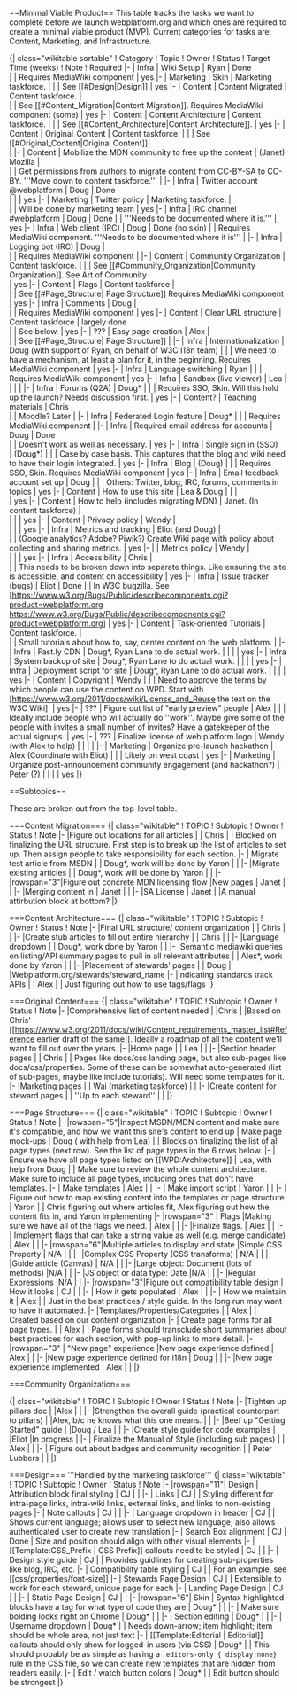 ==Minimal Viable Product==
This table tracks the tasks we want to complete before we launch webplatform.org and which ones are required to create a minimal viable product (MVP).  Current categories for tasks are: Content, Marketing, and Infrastructure.

{| class="wikitable sortable"
! Category
! Topic
! Owner
! Status
! Target Time (weeks)
! Note
! Required 
|-
| Infra
| Wiki Setup
| Ryan
| Done                                         
| 
| Requires MediaWiki component
| yes
|-
| Marketing
| Skin
| Marketing taskforce. 
| 
| 
| See [[#Design|Design]]
| yes
|-
| Content
| Content Migrated
| Content taskforce. 
| 	
| 
| See [[#Content_Migration|Content Migration]]. Requires MediaWiki component (some) 
| yes
|-
| Content
| Content Architecture
| Content taskforce. 
|
|
| See [[#Content_Architecture|Content Architecture]].
| yes
|-
| Content
| Original_Content
| Content taskforce. 
| 
|
| See [[#Original_Content|Original Content]]| 	 
|
|-
| Content
| Mobilize the MDN community to free up the content
| (Janet) Mozilla
| 	
| 
| Get permissions from authors to migrate content from CC-BY-SA to CC-BY. '''Move down to content taskforce.'''
|
|-
| Infra
| Twitter account @webplatform
| Doug
| Done	
| 
| 
| yes
|-
| Marketing
| Twitter policy 
| Marketing taskforce.
| 	
| 
| Will be done by marketing team
| yes
|-
| Infra
| IRC channel #webplatform
| Doug
| Done
| 
| '''Needs to be documented where it is.'''
| yes
|-
| Infra
| Web client (IRC)
| Doug 
| Done (no skin)
| 
| Requires MediaWiki component. '''Needs to be documented where it is'''
| 
|-
| Infra
| Logging bot (IRC)
| Doug
| 	
| 
| Requires MediaWiki component
| 
|-
| Content
| Community Organization
| Content taskforce. 
| 
| 
| See [[#Community_Organization|Community Organization]]. See Art of Community	
| yes
|-
| Content
| Flags
| Content taskforce
| 	
| 
| See [[#Page_Structure| Page Structure]] Requires MediaWiki component
| yes
|-
| Infra
| Comments
| Doug
| 	
| 
| Requires MediaWiki component
| yes
|-
| Content
| Clear URL structure
| Content taskforce
| largely done	
| 
| See below.
| yes
|-
| ???
| Easy page creation
| Alex
| 	
| 
| See [[#Page_Structure| Page Structure]]
| 
|-
| Infra
| Internationalization
| Doug (with support of Ryan, on behalf of W3C I18n team)
| 
| 
| We need to have a mechanism, at least a plan for it, in the beginning. Requires MediaWiki component
| yes
|-
| Infra
| Language switching
| Ryan
| 
| 
| Requires MediaWiki component
| yes
|-
| Infra
| Sandbox (live viewer)
| Lea
| 	
| 
| 
| 
|-
| Infra
| Forums (Q2A)
| Doug*
| 
| 
| Requires SSO, Skin. Will this hold up the launch?  Needs discussion first.
| yes
|-
| Content?
| Teaching materials
| Chris
| 	
| 
| Moodle? Later
| 
|-
| Infra
| Federated Login feature
| Doug*
| 
| 
| Requires MediaWiki component
| 
|-
| Infra
| Required email address for accounts
| Doug
| Done	
| 
| Doesn't work as well as necessary.
| yes
|-
| Infra
| Single sign in (SSO)	
| (Doug*)
| 
| 
| Case by case basis. This captures that the blog and wiki need to have their login integrated.
| yes
|-
| Infra
| Blog
| (Doug)
| 
| 
| Requires SSO, Skin. Requires MediaWiki component
| yes
|-
| Infra
| Email feedback account set up
| Doug
|
| 
| Others: Twitter, blog, IRC, forums, comments in topics
| yes
|-
| Content
| How to use this site
| Lea & Doug
| 
| 
| 	
| yes
|-
| Content
| How to help (includes migrating MDN)
| Janet. (In content taskforce)
| 	
| 
| 
| yes
|-
| Content
| Privacy policy
| Wendy
| 	
| 
| 
| yes
|-
| Infra
| Metrics and tracking 
| Eliot (and Doug)
| 	
| 
| (Google analytics? Adobe? Piwik?) Create Wiki page with policy about collecting and sharing metrics.
| yes
|-
| 
| Metrics policy
| Wendy
| 	
| 
| 
| yes
|-
| Infra
| Accessibility
| Chris
| 	
| 
| This needs to be broken down into separate things. Like ensuring the site is accessible, and content on accessibility
| yes
|-
| Infra
| Issue tracker (bugs)
| Eliot
| Done
| 
| In W3C bugzilla. See [https://www.w3.org/Bugs/Public/describecomponents.cgi?product=webplatform.org https://www.w3.org/Bugs/Public/describecomponents.cgi?product=webplatform.org]
| yes
|-
| Content
| Task-oriented Tutorials
| Content taskforce.
| 	
| 
| Small tutorials about how to, say, center content on the web platform.
| 
|-
| Infra
| Fast.ly CDN
| Doug*, Ryan Lane to do actual work.
| 
| 
| 
| yes
|-
| Infra
| System backup of site
| Doug*, Ryan Lane to do actual work.
| 
| 
| 
| yes
|-
| Infra
| Deployment script for site
| Doug*, Ryan Lane to do actual work.
| 
| 
| 
| yes
|-
| Content
| Copyright
| Wendy
| 
| 
| Need to approve the terms by which people can use the content on WPD. Start with [https://www.w3.org/2011/docs/wiki/License_and_Reuse the text on the W3C Wiki].
| yes
|-
| ???
| Figure out list of "early preview" people
| Alex
|
|
| Ideally include people who will actually do ''work''. Maybe give some of the people with invites a small number of invites? Have a gatekeeper of the actual signups.
| yes
|-
| ???
| Finalize license of web platform logo
| Wendy (with Alex to help)
|
|
| 
|
|-
| Marketing
| Organize pre-launch hackathon
| Alex (Coordinate with Eliot)
|
|
| Likely on west coast
|  yes
|-
| Marketing
| Organize post-announcement community engagement (and hackathon?)
| Peter (?)
|
|
| 
|  yes
|}

==Subtopics==

These are broken out from the top-level table.




===Content Migration===
{| class="wikitable"
! TOPIC
! Subtopic
! Owner
! Status
! Note
|-
|Figure out locations for all articles
|
| Chris
|
| Blocked on finalizing the URL structure. First step is to break up the list of articles to set up. Then assign people to take responsibility for each section.
|-
| Migrate test article from MSDN
|
| Doug*, work will be done by Yaron 
|
| 
|-
|Migrate existing articles
|
| Doug*, work will be done by Yaron
|
|
|-
|rowspan="3"|Figure out concrete MDN licensing flow
|New pages
| Janet
|
|
|-
|Merging content in
| Janet
|
|
|-
|SA License
| Janet
|
|A manual attirbution block at bottom?
|}

===Content Architecture===
{| class="wikitable"
! TOPIC
! Subtopic
! Owner
! Status
! Note
|-
|Final URL structure/ content organization
|
| Chris
|
|
|-
|Create stub articles to fill out entire hierarchy
|
| Chris
|
|
|-
|Language dropdown
|
| Doug*, work done by Yaron
|
|
|-
|Semantic mediawiki queries on listing/API summary pages to pull in all relevant attributes
|
| Alex*, work done by Yaron
|
|
|-
|Placement of stewards' pages
|
| Doug
|
|Webplatform.org/stewards/steward_name
|-
|Indicating standards track APIs
|
| Alex
|
| Just figuring out how to use tags/flags
|}

===Original Content===
{| class="wikitable"
! TOPIC
! Subtopic
! Owner
! Status
! Note
|-
|Comprehensive list of content needed
|
|Chris
|
|Based on Chris' [[https://www.w3.org/2011/docs/wiki/Content_requirements_master_list#Reference earlier draft of the same]]. Ideally a roadmap of all the content we'll want to fill out over the years.
|-
|Home page
|
| Lea
|
|
|-
|Section header pages
|
| Chris
|
| Pages like docs/css landing page, but also sub-pages like docs/css/properties. Some of these can be somewhat auto-generated (list of sub-pages, maybe like include tutorials). Will need some templates for it.
|-
|Marketing pages
|
| Wai (marketing taskforce)
|
|
|-
|Create content for steward pages
|
| ''Up to each steward''
|
|
|}

===Page Structure===
{| class="wikitable"
! TOPIC
! Subtopic
! Owner
! Status
! Note
|-
|rowspan="5"|Inspect MSDN/MDN content and make sure it's compatible, and how we want this site's content to end up
| Make page mock-ups
| Doug ( with help from Lea)
| 
| Blocks on finalizing the list of all page types (next row). See the list of page types in the 6 rows below.
|- 
| Ensure we have all page types listed on [[WPD:Architecture]]
| Lea, with help from Doug
| 
| Make sure to review the whole content architecture. Make sure to include all page types, including ones that don't have templates.
|-
| Make templates
| Alex
|
| 
|-
| Make import script
| Yaron
|
| 
|-
| Figure out how to map existing content into the templates or page structure
| Yaron
|
| Chris figuring out where articles fit, Alex figuring out how the content fits in, and Yaron implementing
|-
|rowspan="3" | Flags 
|Making sure we have all of the flags we need.
| Alex
|
|
|-
|Finalize flags.
| Alex
|
|
|-
| Implement flags that can take a string value as well (e.g. merge candidate)
| Alex
|
|
|-
|rowspan="6"|Multiple articles to display end state
|Simple CSS Property
| N/A
|
|
|-
|Complex CSS Property (CSS transforms)
| N/A
|
|
|-
|Guide article (Canvas)
| N/A
|
|
|-
|Large object: Document (lots of methods)
|N/A
|
|
|-
|JS object or data type: Date
|N/A
|
|
|-
|Regular Expressions
|N/A
|
|
|-
|rowspan="3"|Figure out compatibility table design
| How it looks
| CJ 
|
| 
|-
| How it gets populated
| Alex
|
| 
|-
| How we maintain it
| Alex
|
| Just in the best practices / style guide. In the long run may want to have it automated.
|-
|Templates/Properties/Categories 
|
| Alex
|
| Created based on our content organization
|-
| Create page forms for all page types.
|
| Alex
|
| Page forms should transclude short summaries about best practices for each section, with pop-up links to more detail.
|-
|rowspan="3" | "New page" experience 
|New page experience defined
| Alex
|
| 
|-
|New page experience defined for i18n
|  Doug
|
| 
|-
|New page experience implemented
| Alex
|
| 
|}

===Community Organization===

{| class="wikitable"
! TOPIC
! Subtopic
! Owner
! Status
! Note
|-
|Tighten up pillars doc
|
|Alex
|
|
|-
|Strengthen the overall guide (practical counterpart to pillars)
|
|Alex, b/c he knows what this one means.
|
|
|-
|Beef up "Getting Started" guide
|
|Doug / Lea
|
|
|-
|Create style guide for code examples
|
|Eliot
|In progress
|
|-
| Finalize the Manual of Style (including sub pages)
|
| Alex
|
|
|-
| Figure out about badges and community recognition
|
| Peter Lubbers
|
|
|}

===Design===
'''Handled by the marketing taskforce'''
{| class="wikitable"
! TOPIC
! Subtopic
! Owner
! Status
! Note
|-
|rowspan="11"| Design
| Attribution block final styling
| CJ
| 
| 
|-
| Links
| CJ
| 
| Styling different for intra-page links, intra-wiki links, external links, and links to non-existing pages
|-
| Note callouts
| CJ
| 
| 
|-
| Language dropdown in header
| CJ
| 
| Shows current language; allows user to select new language; also allows authenticated user to create new translation
|-
| Search Box alignment
| CJ
| Done
| Size and position should align with other visual elements 
|-
| [[Template:CSS_Prefix | CSS Prefix]] callouts need to be styled
| CJ
|
|
|-
| Design style guide
| CJ
|
| Provides guidlines for creating sub-properties like blog, IRC, etc.
|-
| Compatibility table styling
| CJ
|
| For an example, see [[css/properties/font-size]]
|-
| Stewards Page Design
| CJ
| 
| Extensible to work for each steward, unique page for each
|-
| Landing Page Design
| CJ
| 
| 
|-
| Static Page Design
| CJ
| 
|
|-
|rowspan="6"| Skin
| Syntax highlighted blocks have a tag for what type of code they are
| Doug*
| 
| 
|-
| Make sure bolding looks right on Chrome
| Doug*
| 
| 
|-
| Section editing
| Doug*
| 
| 
|-
| Username dropdown
| Doug*
| 
| Needs down-arrow; item highlight; item should be whole area, not just text
|-
| [[Template:Editorial | Editorial]] callouts should only show for logged-in users (via CSS)
| Doug*
| 
| This should probably be as simple as having a <code>.editors-only { display:none}</code> rule in the CSS file, so we can create new templates that are hidden from readers easily.
|-
| Edit / watch button colors
| Doug*
| 
| Edit button should be strongest
|}